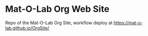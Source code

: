 # Mat-O-Lab Org Web Site

Repo of the Mat-O-Lab Org Site, workflow deploy at https://mat-o-lab.github.io/OrgSite/
